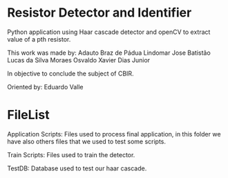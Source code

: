 # Resistor Detector and Identifier

Python application using Haar cascade detector and openCV to extract value of a pth resistor.

This work was made by:
Adauto Braz de Pádua
Lindomar Jose Batistão
Lucas da Silva Moraes
Osvaldo Xavier Dias Junior

In objective to conclude the subject of CBIR.

Oriented by: Eduardo Valle

# FileList

Application Scripts: Files used to process final application, in this folder we have also others files that we used to test some scripts.

Train Scripts: Files used to train the detector.

TestDB: Database used to test our haar cascade.
 
